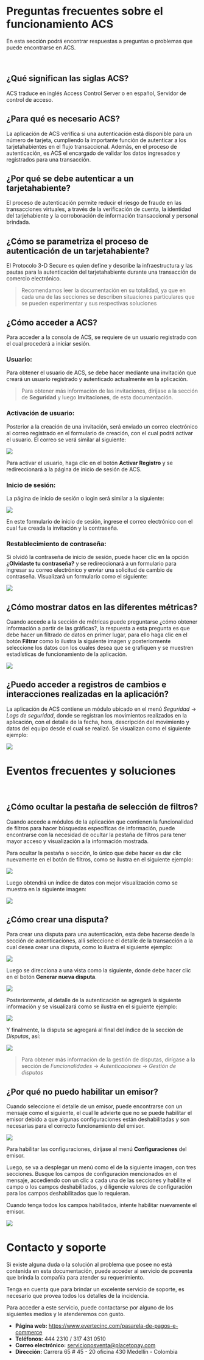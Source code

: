 <!--
type: tab
title: Preguntas frecuentes
-->

# Preguntas frecuentes sobre el funcionamiento ACS

En esta sección podrá encontrar respuestas a preguntas o problemas que puede encontrarse en ACS.

<br>

## ¿Qué significan las siglas ACS?

ACS traduce en inglés Access Control Server o en español, Servidor de control de acceso.

## ¿Para qué es necesario ACS?

La aplicación de ACS verifica si una autenticación está disponible para un número de tarjeta, cumpliendo la importante función de autenticar a los tarjetahabientes en el flujo transaccional. Además, en el proceso de autenticación, es ACS el encargado de validar los datos ingresados y registrados para una transacción.

## ¿Por qué se debe autenticar a un tarjetahabiente?

El proceso de autenticación permite reducir el riesgo de fraude en las transacciones virtuales, a través de la  verificación de cuenta, la identidad del tarjehabiente y la corroboración de información transaccional y personal brindada.

## ¿Cómo se parametriza el proceso de autenticación de un tarjetahabiente?

El Protocolo 3-D Secure es quien define y describe la infraestructura y las pautas para la autenticación del tarjetahabiente durante una transacción de comercio electrónico.


> Recomendamos leer la documentación en su totalidad, ya que en cada una de las secciones se describen situaciones particulares que se pueden experimentar y sus respectivas soluciones

## ¿Cómo acceder a ACS?

Para acceder a la consola de ACS, se requiere de un usuario registrado con el cual procederá a iniciar sesión. 

### Usuario:
Para obtener el usuario de ACS, se debe hacer mediante una invitación que creará un usuario registrado y autenticado actualmente en la aplicación.

> Para obtener más información de las invitaciones, diríjase a la sección de **Seguridad** y luego **Invitaciones**, de esta documentación.

### Activación de usuario:

Posterior a la creación de una invitación, será enviado un correo electrónico al correo registrado en el formulario de creación, con el cual podrá activar el usuario. El correo se verá similar al siguiente:

![](https://wiki.placetopay.com/images/b/be/Invitation-email.png)

Para activar el usuario, haga clic en el botón **Activar Registro** y se redireccionará a la página de inicio de sesión de ACS.

### Inicio de sesión:

La página de inicio de sesión o login será similar a la siguiente:

![](https://wiki.placetopay.com/images/5/5f/Login-acs-update.png)

En este formulario de inicio de sesión, ingrese el correo electrónico con el cual fue creada la invitación y la contraseña.

### Restablecimiento de contraseña:

Si olvidó la contraseña de inicio de sesión, puede hacer clic en la opción **¿Olvidaste tu contraseña?** y se redireccionará a un formulario para ingresar su correo electrónico y enviar una solicitud de cambio de contraseña. Visualizará un formulario como el siguiente:

![](https://wiki.placetopay.com/images/a/ad/Password-login.png)


## ¿Cómo mostrar datos en las diferentes métricas?

Cuando accede a la sección de métricas puede preguntarse ¿cómo obtener información a partir de las gráficas?, la respuesta a esta pregunta es que debe hacer un filtrado de datos en primer lugar, para ello haga clic en el botón **Filtrar** como lo ilustra la siguiente imagen y posteriormente seleccione los datos con los cuales desea que se grafiquen y se muestren estadísticas de funcionamiento de la aplicación.

![](https://wiki.placetopay.com/images/5/55/Hide-filters.png)


## ¿Puedo acceder a registros de cambios e interacciones realizadas en la aplicación?

La aplicación de ACS contiene un módulo ubicado en el menú *Seguridad* -> *Logs de seguridad*, donde se registran los movimientos realizados en la aplicación, con el detalle de la fecha, hora, descripción del movimiento y datos del equipo desde el cual se realizó. Se visualizan como el siguiente ejemplo:

![](https://wiki.placetopay.com/images/e/e8/Acs-log.png)

<!--
type: tab
title: Eventos frecuentes
-->

# Eventos frecuentes y soluciones 

<br>

## ¿Cómo ocultar la pestaña de selección de filtros?

Cuando accede a módulos de la aplicación que contienen la funcionalidad de filtros para hacer búsquedas específicas de información, puede encontrarse con la necesidad de ocultar la pestaña de filtros para tener mayor acceso y visualización a la información mostrada.

Para ocultar la pestaña o sección, lo único que debe hacer es dar clic nuevamente en el botón de filtros, como se ilustra en el siguiente ejemplo:

![](https://wiki.placetopay.com/images/1/18/Hide-filters-auth.png)

Luego obtendrá un índice de datos con mejor visualización como se muestra en la siguiente imagen:

![](https://wiki.placetopay.com/images/7/73/Occult-filters.png)


## ¿Cómo crear una disputa?

Para crear una disputa para una autenticación, esta debe hacerse desde la sección de autenticaciones, allí seleccione el detalle de la transacción a la cual desea crear una disputa, como lo ilustra el siguiente ejemplo:

![](https://wiki.placetopay.com/images/c/c3/Select-auth.png)

Luego se direcciona a una vista como la siguiente, donde debe hacer clic en el botón **Generar nueva disputa**.

![](https://wiki.placetopay.com/images/0/0b/Save-dispute.png)

Posteriormente, al detalle de la autenticación se agregará la siguiente información y se visualizará como se ilustra en el siguiente ejemplo:

![](https://wiki.placetopay.com/images/8/88/Open-dispute.png)

Y finalmente, la disputa se agregará al final del índice de la sección de *Disputas*, así:

![](https://wiki.placetopay.com/images/f/f3/Disputes-menu.png)

> Para obtener más información de la gestión de disputas, dirígase a la sección de *Funcionalidades* -> *Autenticaciones* -> *Gestión de disputas*

## ¿Por qué no puedo habilitar un emisor?

Cuando seleccione el detalle de un emisor, puede encontrarse con un mensaje como el siguiente, el cual le advierte que no se puede habilitar el emisor debido a que algunas configuraciones están deshabilitadas y son necesarias para el correcto funcionamiento del emisor.

![](https://wiki.placetopay.com/images/1/19/Issuer-message.png)

Para habilitar las configuraciones, diríjase al menú **Configuraciones** del emisor.

Luego, se va a desplegar un menú como el de la siguiente imagen, con tres secciones. Busque los campos de configuración mencionados en el mensaje, accediendo con un clic a cada una de las secciones y habilite el campo o los campos deshabilitados, y diligencie valores de configuración para los campos deshabilitados que lo requieran.

Cuando tenga todos los campos habilitados, intente habilitar nuevamente el emisor.

![](https://wiki.placetopay.com/images/a/a3/Enable-setting.png)


<!--
type: tab
title: Contáctenos
-->

# Contacto y soporte

Si existe alguna duda o la solución al problema que posee no está contenida en esta documentación, puede acceder al servicio de posventa que brinda la compañía para atender su requerimiento.

Tenga en cuenta que para brindar un excelente servicio de soporte, es necesario que provea todos los detalles de la incidencia. 

Para acceder a este servicio, puede contactarse por alguno de los siguientes medios y le atenderemos con gusto.

  - **Página web:** https://www.evertecinc.com/pasarela-de-pagos-e-commerce
  - **Teléfonos:** 444 2310 / 317 431 0510
  - **Correo electrónico:** servicioposventa@placetopay.com
  - **Dirección:** Carrera 65 # 45 - 20 oficina 430 Medellín - Colombia


<!-- type: tab-end -->